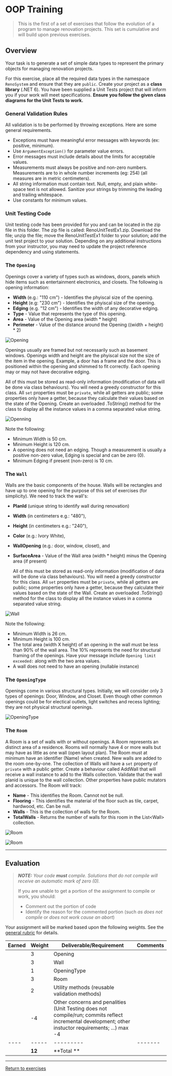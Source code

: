 # OOP Training

> This is the first of a set of exercises that follow the evolution of a program to manage renovation projects. This set is cumulative and will build upon previous exercises.

## Overview

Your task is to generate a set of simple data types to represent the primary objects for managing renovation projects.

For this exercise, place all the required data types in the namespace `RenoSystem` and ensure that they are `public`. Create your project as a **class library** (.NET 6). You have been supplied a Unit Tests project that will inform you if your work will meet specifications. **Ensure you follow the given class diagrams for the Unit Tests to work.**

### General Validation Rules

All validation is to be performed by throwing exceptions. Here are some general requirements.

- Exceptions must have meaningful error messages with keywords (ex: positive, minimum).
- Use `ArgumentException()` for parameter value errors.
- Error messages must include details about the limits for acceptable values.
- Measurements must always be positive and non-zero numbers. Measurements are to in whole number increments (eg: 254) (all measures are in metric centimeters).
- All string information must contain text. Null, empty, and plain white-space text is not allowed. Sanitize your strings by trimming the leading and trailing whitespace.
- Use constants for minimum values.

### Unit Testing Code 

Unit testing code has been provided for you and can be located in the zip file in this folder. The zip file is called: RenoUnitTestEx1.zip. Download the file; unzip the file; move the RenoUnitTestEx1 folder to your solution; add the unit test project to your solution. Depending on any additional instructions from your instructor, you may need to update the project reference dependency and using statements.

### The `Opening`

Openings cover a variety of types such as windows, doors, panels which hide items such as entertainment electronics, and closets. The following is opening information:

- **Width** (e.g.: "110 cm") - Identifies the phyiscal size of the opening.
- **Height** (e.g: "230 cm") - Identifies the phyiscal size of the opening.
- **Edging** (e.g. "12 cm") - Identifies the width of any decorative edging.
- **Type** - Value that represents the type of this opening.
- **Area** - Value of the Opening area (width * height)
- **Perimeter** - Value of the distance around the Opening ((width + height) * 2)

![Opening](./Opening.png)

Openings usually are framed but not necessarily such as basement windows. Openings width and height are the phyiscal size not the size of the item in the opening. Example, a door has a frame and the door. This is positioned within the opening and shimmed to fit correctly. Each opening may or may not have decorative edging. 

All of this must be stored as read-only information (modification of data will be done via class behaviours). You will need a greedy constructor for this class. All `set` properties must be `private`, while all getters are public; some properties only have a getter, because they calculate their values based on the state of the Opening. Create an overloaded .ToString() method for the class to display all the instance values in a comma separated value string.

![Openning](./Opening-ClassDiagram.png)

Note the following:

- Minimum Width is 50 cm. 
- Minimum Height is 120 cm.
- A opening does not need an edging. Though a measurement is usually a positive non-zero value, Edging is special and can be zero (0).
- Minimum Edging if present (non-zero) is 10 cm.

  
### The `Wall`

Walls are the basic components of the house. Walls will be rectangles and have up to one opening for the purpose of this set of exercises (for simplicity). We need to track the wall's:

- **PlanId** (unique string to identify wall during renovation)
- **Width** (in centimeters e.g.: "480"), 
- **Height** (in centimeters e.g.: "240"), 
- **Color** (e.g.: Ivory White),  
- **WallOpening** (e.g.: door, window, closet), and 
- **SurfaceArea** - Value of the Wall area (width * height) minus the Opening area (if present)
  
  All of this must be stored as read-only information (modification of data will be done via class behaviours). You will need a greedy constructor for this class. All `set` properties must be `private`, while all getters are public; some properties only have a getter, because they calculate their values based on the state of the Wall. Create an overloaded .ToString() method for the class to display all the instance values in a comma separated value string.

![Wall](./Wall-ClassDiagram.png)

Note the following:

- Minimum Width is 26 cm. 
- Minimum Height is 100 cm.
- The total area (width X height) of an opening in the wall must be less than 90% of the wall area. The 10% represents the need for structural framing of the openings. Have your message include `Opening limit exceeded:` along with the two area values.
- A wall does not need to have an opening (nullable instance)

### The `OpeningType`

Openings come in various structural types. Initially, we will consider only 3 types of openings: Door, Window, and Closet. Even though other common openings could be for electical outlets, light switches and recess lighting; they are not physical structural openings.

![OpeningType](./OpeningType-ClassDiagram.png)


### The `Room`

A Room is a set of walls with or without openings. A Room represents an distinct area of a residence. Rooms will normally have 4 or more walls but may have as little as one wall (open layout plan). The Room must at minimum have an identifier (Name) when created. New walls are added to the room one-by-one. The collection of Walls will have a `set` property of `private` with a public getter. Create a behaviour called AddWall that will receive a wall instance to add to the Walls collection. Validate that the wall planid is unique to the wall collection. Other properties have public mutators and accessors. The Room will track:

- **Name** - This identifies the Room. Cannot not be null.
- **Flooring** - This identifies the material of the floor such as tile, carpet, hardwood, etc. Can be null.
- **Walls** - This is the collection of walls for the Room.
- **TotalWalls** - Returns the number of walls for this room in the List&lt;Wall&gt; collection.

![Room](./Room-ClassDiagram.png)

![Room](./Room-Bedroom.png)

----

## Evaluation

> ***NOTE:** Your code **must** compile. Solutions that do not compile will receive an automatic mark of zero (0).*
> 
> If you are unable to get a portion of the assignment to compile or work, you should:
> - Comment out the  portion of code
> - Identify the reason for the commented portion (such *as does not compile* or *does not work cause an abort*)

Your assignment will be marked based upon the following weights. See the [general rubric](../../ReadMe.md#generalized-marking-rubric) for details.

| Earned | Weight | Deliverable/Requirement | Comments |
| ---- | ----- | --------- | ------- |
|  | 3 | Opening |   |
|  | 3 | Wall |  |
|  | 1 | OpeningType |   |
|  | 3 | Room |   |
|  | 2 | Utility methods (reusable validation methods) |   |
|  | -4 | Other concerns and penalities (Unit Testing does not compile/run; commits reflect incremental development; other instuctor requirements; ...) max -4 |   |
| ---- | ----- | --------- | ------- |
|  | **12** | **Total ** |    |

----
[Return to exercises](../../README.md)
